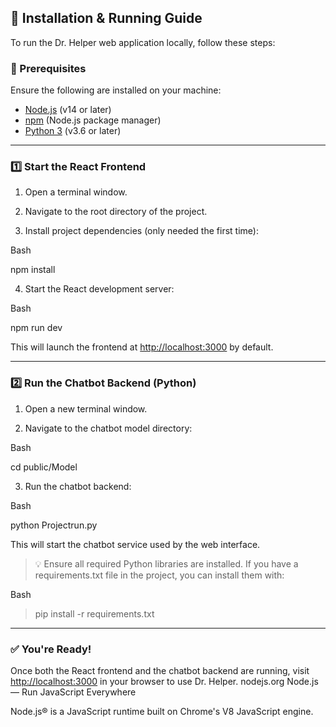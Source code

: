 ## 🚀 Installation & Running Guide

To run the Dr. Helper web application locally, follow these steps:

### 🔧 Prerequisites

Ensure the following are installed on your machine:

* [Node.js](https://nodejs.org/) (v14 or later)
* [npm](https://www.npmjs.com/) (Node.js package manager)
* [Python 3](https://www.python.org/downloads/) (v3.6 or later)

---

### 1️⃣ Start the React Frontend

1. Open a terminal window.

2. Navigate to the root directory of the project.

3. Install project dependencies (only needed the first time):

  
Bash

   npm install
   
4. Start the React development server:

  
Bash

   npm run dev
   
   This will launch the frontend at [http://localhost:3000](http://localhost:3000) by default.

---

### 2️⃣ Run the Chatbot Backend (Python)

1. Open a new terminal window.

2. Navigate to the chatbot model directory:

  
Bash

   cd public/Model
   
3. Run the chatbot backend:

  
Bash

   python Projectrun.py
   
   This will start the chatbot service used by the web interface.

> 💡 Ensure all required Python libraries are installed. If you have a requirements.txt file in the project, you can install them with:
>
>
Bash

> pip install -r requirements.txt
> 
---

### ✅ You're Ready!

Once both the React frontend and the chatbot backend are running, visit [http://localhost:3000](http://localhost:3000) in your browser to use Dr. Helper.
nodejs.org
Node.js — Run JavaScript Everywhere

Node.js® is a JavaScript runtime built on Chrome's V8 JavaScript engine.

